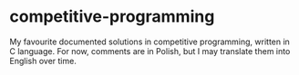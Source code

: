 # competitive-programming

My favourite documented solutions in competitive programming, written in C language. For now, comments are in Polish, but I may translate them into English over time.
